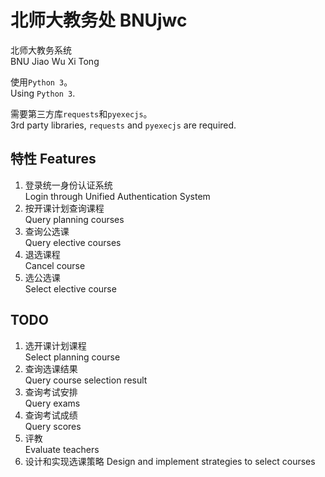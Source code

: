 # 北师大教务处 BNUjwc
北师大教务系统   
BNU Jiao Wu Xi Tong   

使用`Python 3`。   
Using `Python 3`.    
   
需要第三方库`requests`和`pyexecjs`。   
3rd party libraries, `requests` and `pyexecjs` are required.   

## 特性 Features

1. 登录统一身份认证系统    
Login through Unified Authentication System
2. 按开课计划查询课程   
Query planning courses
3. 查询公选课   
Query elective courses
4. 退选课程   
Cancel course
5. 选公选课   
Select elective course

## TODO

1. 选开课计划课程   
Select planning course
2. 查询选课结果   
Query course selection result
3. 查询考试安排   
Query exams
4. 查询考试成绩   
Query scores
5. 评教   
Evaluate teachers
6. 设计和实现选课策略
Design and implement strategies to select courses